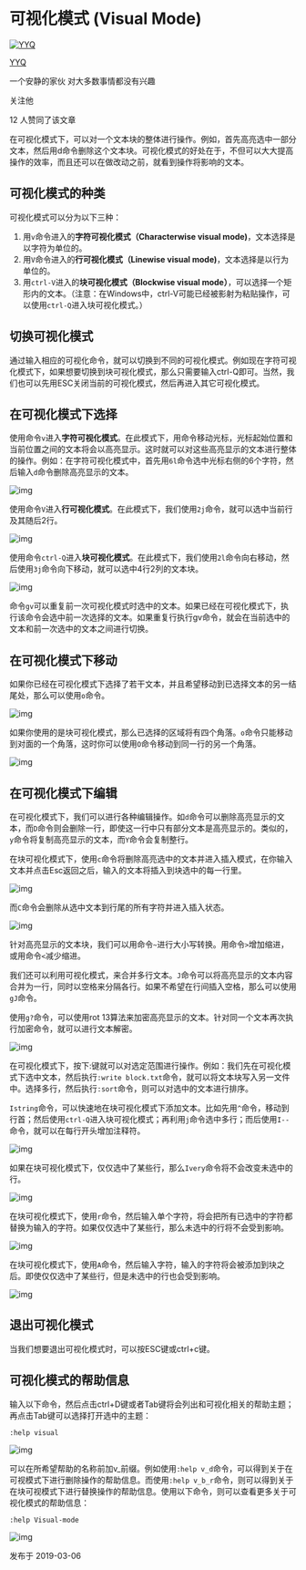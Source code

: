 # 可视化模式 (Visual Mode)

[![YYQ](https://pica.zhimg.com/v2-c4432de041354a82800b86e53483c9c7_xs.jpg?source=172ae18b)](https://www.zhihu.com/people/anthony.yuan)

[YYQ](https://www.zhihu.com/people/anthony.yuan)

一个安静的家伙 对大多数事情都没有兴趣

关注他

12 人赞同了该文章

在可视化模式下，可以对一个文本块的整体进行操作。例如，首先高亮选中一部分文本，然后用d命令删除这个文本块。可视化模式的好处在于，不但可以大大提高操作的效率，而且还可以在做改动之前，就看到操作将影响的文本。

## **可视化模式的种类**

可视化模式可以分为以下三种：

1. 用`v`命令进入的**字符可视化模式（Characterwise visual mode)**，文本选择是以字符为单位的。
2. 用`V`命令进入的**行可视化模式（Linewise visual mode)**，文本选择是以行为单位的。
3. 用`ctrl-V`进入的**块可视化模式（Blockwise visual mode）**，可以选择一个矩形内的文本。（注意：在Windows中，ctrl-V可能已经被影射为粘贴操作，可以使用`ctrl-Q`进入块可视化模式。）

## **切换可视化模式**

通过输入相应的可视化命令，就可以切换到不同的可视化模式。例如现在字符可视化模式下，如果想要切换到块可视化模式，那么只需要输入ctrl-Q即可。当然，我们也可以先用ESC关闭当前的可视化模式，然后再进入其它可视化模式。

## **在可视化模式下选择**

使用命令`v`进入**字符可视化模式**。在此模式下，用命令移动光标，光标起始位置和当前位置之间的文本将会以高亮显示。这时就可以对这些高亮显示的文本进行整体的操作。例如：在字符可视化模式中，首先用`6l`命令选中光标右侧的6个字符，然后输入`d`命令删除高亮显示的文本。

![img](https://pic4.zhimg.com/80/v2-330e731c6718b1f9bb14528dd6beeadb_720w.jpg)

使用命令`V`进入**行可视化模式**。在此模式下，我们使用`2j`命令，就可以选中当前行及其随后2行。

![img](https://pic4.zhimg.com/80/v2-8812b5ae6695ce747bf4c30ec0145ebb_720w.jpg)

使用命令`ctrl-Q`进入**块可视化模式**。在此模式下，我们使用`2l`命令向右移动，然后使用`3j`命令向下移动，就可以选中4行2列的文本块。

![img](https://pic3.zhimg.com/80/v2-fbb4442eeb446cb61871478867efd3a6_720w.jpg)

命令`gv`可以重复前一次可视化模式时选中的文本。如果已经在可视化模式下，执行该命令会选中前一次选择的文本。如果重复行执行gv命令，就会在当前选中的文本和前一次选中的文本之间进行切换。

## **在可视化模式下移动**

如果你已经在可视化模式下选择了若干文本，并且希望移动到已选择文本的另一结尾处，那么可以使用`o`命令。

![img](https://pic2.zhimg.com/80/v2-b6f7d9411c7fa08e21a90741a819cfbd_720w.jpg)

如果你使用的是块可视化模式，那么已选择的区域将有四个角落。`o`命令只能移动到对面的一个角落，这时你可以使用`O`命令移动到同一行的另一个角落。

![img](https://pic3.zhimg.com/80/v2-7b16a5a0c99e40d1b2e52fbb27e2ee2e_720w.jpg)

## **在可视化模式下编辑**

在可视化模式下，我们可以进行各种编辑操作。如`d`命令可以删除高亮显示的文本，而`D`命令则会删除一行，即使这一行中只有部分文本是高亮显示的。类似的，`y`命令将复制高亮显示的文本，而`Y`命令会复制整行。

在块可视化模式下，使用`c`命令将删除高亮选中的文本并进入插入模式，在你输入文本并点击Esc返回之后，输入的文本将插入到块选中的每一行里。

![img](https://pic3.zhimg.com/80/v2-cf6bc567199053c446ef1492f6eefba6_720w.jpg)

而`C`命令会删除从选中文本到行尾的所有字符并进入插入状态。

![img](https://pic3.zhimg.com/80/v2-6a07c0d7638fa9353c6c94eac69cf78a_720w.jpg)

针对高亮显示的文本块，我们可以用命令`~`进行大小写转换。用命令`>`增加缩进，或用命令`<`减少缩进。

我们还可以利用可视化模式，来合并多行文本。`J`命令可以将高亮显示的文本内容合并为一行，同时以空格来分隔各行。如果不希望在行间插入空格，那么可以使用`gJ`命令。

使用`g?`命令，可以使用rot 13算法来加密高亮显示的文本。针对同一个文本再次执行加密命令，就可以进行文本解密。

![img](https://pic3.zhimg.com/80/v2-7da817f0382864d74a300b478d93d302_720w.jpg)

在可视化模式下，按下:键就可以对选定范围进行操作。例如：我们先在可视化模式下选中文本，然后执行`:write block.txt`命令，就可以将文本块写入另一文件中。选择多行，然后执行`:sort`命令，则可以对选中的文本进行排序。

`Istring`命令，可以快速地在块可视化模式下添加文本。比如先用`^`命令，移动到行首；然后使用`ctrl-Q`进入块可视化模式；再利用`j`命令选中多行；而后使用`I--`命令，就可以在每行开头增加注释符。

![img](https://pic2.zhimg.com/v2-497d0958b176316c75ab8a645528b52d_b.jpg)

如果在块可视化模式下，仅仅选中了某些行，那么`Ivery`命令将不会改变未选中的行。

![img](https://pic3.zhimg.com/80/v2-7bd7d985e609855395fd5fe29dfec5da_720w.jpg)

在块可视化模式下，使用`r`命令，然后输入单个字符，将会把所有已选中的字符都替换为输入的字符。如果仅仅选中了某些行，那么未选中的行将不会受到影响。

![img](https://pic4.zhimg.com/80/v2-61ab900364bc458816dcffb1887224f3_720w.jpg)

在块可视化模式下，使用`A`命令，然后输入字符，输入的字符将会被添加到块之后。即使仅仅选中了某些行，但是未选中的行也会受到影响。

![img](https://pic2.zhimg.com/80/v2-73e32fc1a640ce38b31ed6193257413d_720w.jpg)

## **退出可视化模式**

当我们想要退出可视化模式时，可以按ESC键或ctrl+c键。

## **可视化模式的帮助信息**

输入以下命令，然后点击ctrl+D键或者Tab键将会列出和可视化相关的帮助主题；再点击Tab键可以选择打开选中的主题：

```
:help visual
```

![img](https://pic4.zhimg.com/80/v2-9c3127559f21564d83f84243c36cf11b_720w.jpg)

可以在所希望帮助的名称前加v_前缀。例如使用`:help v_d`命令，可以得到关于在可视模式下进行删除操作的帮助信息。而使用`:help v_b_r`命令，则可以得到关于在块可视模式下进行替换操作的帮助信息。使用以下命令，则可以查看更多关于可视化模式的帮助信息：

```
:help Visual-mode
```

![img](https://pic4.zhimg.com/80/v2-eb40d1fd01cc821ae8614d5694b58163_720w.jpg)



发布于 2019-03-06